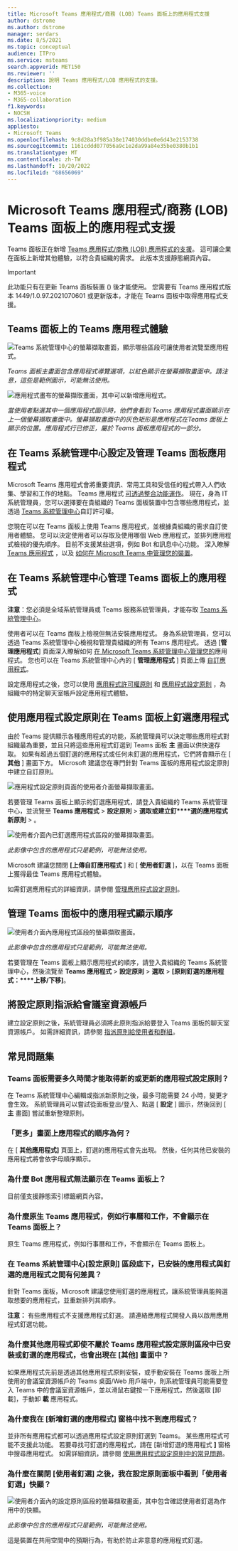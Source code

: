 ```yaml
---
title: Microsoft Teams 應用程式/商務 (LOB) Teams 面板上的應用程式支援
author: dstrome
ms.author: dstrome
manager: serdars
ms.date: 8/5/2021
ms.topic: conceptual
audience: ITPro
ms.service: msteams
search.appverid: MET150
ms.reviewer: ''
description: 說明 Teams 應用程式/LOB 應用程式的支援。
ms.collection:
- M365-voice
- M365-collaboration
f1.keywords:
- NOCSH
ms.localizationpriority: medium
appliesto:
- Microsoft Teams
ms.openlocfilehash: 9c8d28a3f985a38e174030ddbe0e6d43e2153738
ms.sourcegitcommit: 1161cddd077056a9c1e2da99a84e35be0380b1b1
ms.translationtype: MT
ms.contentlocale: zh-TW
ms.lasthandoff: 10/20/2022
ms.locfileid: "68656069"
---
```

# <a name="microsoft-teams-appsline-of-business-lob-app-support-on-teams-panels"></a>Microsoft Teams 應用程式/商務 (LOB) Teams 面板上的應用程式支援

Teams 面板正在新增 [Teams 應用程式/商務 (LOB) 應用程式的支援](/microsoftteams/platform/overview)。 這可讓企業在面板上新增其他體驗，以符合貴組織的需求。 此版本支援靜態網頁內容。

> [!IMPORTANT]
> 此功能只有在更新 Teams 面板裝置 () 後才能使用。 您需要有 Teams 應用程式版本 1449/1.0.97.2021070601 或更新版本，才能在 Teams 面板中取得應用程式支援。

## <a name="teams-app-experience-on-teams-panels"></a>Teams 面板上的 Teams 應用程式體驗

![Teams 系統管理中心的螢幕擷取畫面，顯示哪些區段可讓使用者流覽至應用程式。](media/tac1update.png)

*Teams 面板主畫面包含應用程式導覽選項，以紅色顯示在螢幕擷取畫面中。請注意，這些是範例圖示，可能無法使用。*

![應用程式畫布的螢幕擷取畫面，其中可以新增應用程式。](media/appscreen.png)

*當使用者點選其中一個應用程式圖示時，他們會看到 Teams 應用程式畫面顯示在上一個螢幕擷取畫面中。螢幕擷取畫面中的灰色矩形是應用程式在Teams 面板上顯示的位置。應用程式行已修正，屬於 Teams 面板應用程式的一部分。*

## <a name="set-up-and-manage-teams-panels-apps-in-teams-admin-center"></a>在 Teams 系統管理中心設定及管理 Teams 面板應用程式

Microsoft Teams 應用程式會將重要資訊、常用工具和受信任的程式帶入人們收集、學習和工作的地點。 Teams 應用程式 [可透過整合功能運作](/microsoftteams/platform/concepts/capabilities-overview)。 現在，身為 IT 系統管理員，您可以選擇要在貴組織的 Teams 面板裝置中包含哪些應用程式，並透過 [Teams 系統管理中心](https://admin.teams.microsoft.com/)自訂許可權。

您現在可以在 Teams 面板上使用 Teams 應用程式，並根據貴組織的需求自訂使用者體驗。 您可以決定使用者可以存取及使用哪個 Web 應用程式，並排列應用程式檢視的優先順序。 目前不支援某些選項，例如 Bot 和訊息中心功能。 深入瞭解 [Teams 應用程式](/microsoftteams/platform/overview) ，以及 [如何在 Microsoft Teams 中管理您的裝置](/microsoftteams/devices/device-management)。

## <a name="manage-apps-on-teams-panels-in-teams-admin-center"></a>在 Teams 系統管理中心管理 Teams 面板上的應用程式

**注意**：您必須是全域系統管理員或 Teams 服務系統管理員，才能存取 [Teams 系統管理中心](https://admin.teams.microsoft.com/)。

使用者可以在 Teams 面板上檢視但無法安裝應用程式。 身為系統管理員，您可以透過 Teams 系統管理中心檢視和管理貴組織的所有 Teams 應用程式。 透過 [**管理應用程式**] 頁面深入瞭解如何 [在 Microsoft Teams 系統管理中心管理您的](/microsoftteams/manage-apps)應用程式。 您也可以在 Teams 系統管理中心內的 [ **管理應用程式** ] 頁面上傳 [自訂應用程式](/microsoftteams/manage-apps#publish-a-custom-app-to-your-organizations-app-store)。

設定應用程式之後，您可以使用 [應用程式許可權原則](/microsoftteams/teams-app-permission-policies) 和 [應用程式設定原則](/microsoftteams/teams-app-setup-policies) ，為組織中的特定聊天室帳戶設定應用程式體驗。

## <a name="pin-apps-on-teams-panels-with-app-setup-policies"></a>使用應用程式設定原則在 Teams 面板上釘選應用程式

由於 Teams 提供顯示各種應用程式的功能，系統管理員可以決定哪些應用程式對組織最為重要，並且只將這些應用程式釘選到 Teams 面板 **主** 畫面以供快速存取。 如果有超過五個釘選的應用程式或任何未釘選的應用程式，它們將會顯示在 [ **其他** ] 畫面下方。 Microsoft 建議您在專門針對 Teams 面板的應用程式設定原則中建立自訂原則。

![應用程式設定原則頁面的使用者介面螢幕擷取畫面。](media/appsetup1.png)

若要管理 Teams 面板上顯示的釘選應用程式，請登入貴組織的 Teams 系統管理中心，並流覽至 **Teams 應用程式** \> **設定原則** \> **選取或建立釘****選的應用程式新原則** \> 。

![使用者介面內已釘選應用程式區段的螢幕擷取畫面。](media/appsetup2.png)

*此影像中包含的應用程式只是範例，可能無法使用。*

Microsoft 建議您關閉 **[上傳自訂應用程式** ] 和 [ **使用者釘選** ]，以在 Teams 面板上獲得最佳 Teams 應用程式體驗。

如需釘選應用程式的詳細資訊，請參閱 [管理應用程式設定原則](/microsoftteams/teams-app-setup-policies)。

## <a name="manage-apps-display-order-in-teams-panels"></a>管理 Teams 面板中的應用程式顯示順序

![使用者介面內應用程式區段的螢幕擷取畫面。](media/appsetup3.png)

*此影像中包含的應用程式只是範例，可能無法使用。*

若要管理在 Teams 面板上顯示應用程式的順序，請登入貴組織的 Teams 系統管理中心，然後流覽至 **Teams 應用程式** \> **設定原則** \> **選取** \> **[原則釘選的應用程式：****上移/下移]**。

## <a name="assigning-setup-policies-to-a-room-resource-account"></a>將設定原則指派給會議室資源帳戶

建立設定原則之後，系統管理員必須將此原則指派給要登入 Teams 面板的聊天室資源帳戶。 如需詳細資訊，請參閱 [指派原則給使用者和群組](/microsoftteams/assign-policies-users-and-groups)。

## <a name="faq"></a>常見問題集

### <a name="how-long-does-it-take-for-teams-panels-to-get-the-new-or-updated-app-setup-policies"></a>Teams 面板需要多久時間才能取得新的或更新的應用程式設定原則？

在 Teams 系統管理中心編輯或指派新原則之後，最多可能需要 24 小時，變更才會生效。 系統管理員可以嘗試從面板登出/登入、點選 [ **設定** ] 圖示，然後回到 [ **主** 畫面] 嘗試重新整理原則。

### <a name="what-is-the-ordering-of-the-apps-on-the-more-screen"></a>「更多」畫面上應用程式的順序為何？

在 [ **其他應用程式]** 頁面上，釘選的應用程式會先出現。 然後，任何其他已安裝的應用程式將會依字母順序顯示。

### <a name="why-are-bot-apps-not-showing-up-on-teams-panels"></a>為什麼 Bot 應用程式無法顯示在 Teams 面板上？

目前僅支援靜態索引標籤網頁內容。

### <a name="why-are-native-teams-apps-such-as-calendar-and-tasks-not-appearing-on-teams-panels"></a>為什麼原生 Teams 應用程式，例如行事曆和工作，不會顯示在 Teams 面板上？

原生 Teams 應用程式，例如行事曆和工作，不會顯示在 Teams 面板上。

### <a name="in-the-teams-admin-center-under-the-setup-policies-section-what-is-the-difference-between-installed-apps-and-pinned-apps"></a>在 Teams 系統管理中心[設定原則] 區段底下，已安裝的應用程式與釘選的應用程式之間有何差異？

針對 Teams 面板，Microsoft 建議您使用釘選的應用程式，讓系統管理員能夠選取想要的應用程式，並重新排列其順序。

**注意：** 有些應用程式不支援應用程式釘選。 請連絡應用程式開發人員以啟用應用程式釘選功能。

### <a name="why-are-other-apps-appearing-in-the-more-screen-even-though-they-are-not-part-of-the-installed-or-pinned-apps-in-the-teams-app-setup-policy-section"></a>為什麼其他應用程式即使不屬於 Teams 應用程式設定原則區段中已安裝或釘選的應用程式，也會出現在 [其他] 畫面中？

如果應用程式先前是透過其他應用程式原則安裝，或手動安裝在 Teams 面板上所使用的會議室資源帳戶的 Teams 桌面/Web 用戶端中，則系統管理員可能需要登入 Teams 中的會議室資源帳戶，並以滑鼠右鍵按一下應用程式，然後選取 [卸載]，手動卸 **載** 應用程式。

### <a name="why-cant-i-find-an-app-in-the-add-pinned-apps-pane"></a>為什麼我在 [新增釘選的應用程式] 窗格中找不到應用程式？

並非所有應用程式都可以透過應用程式設定原則釘選到 Teams。 某些應用程式可能不支援此功能。 若要尋找可釘選的應用程式，請在 [新增釘選的應用程式 **]** 窗格中搜尋應用程式。 如需詳細資訊，請參閱 [使用應用程式設定原則中的常見問題](/microsoftteams/teams-app-setup-policies#why-cant-i-find-an-app-in-the-add-pinned-apps-pane)。

### <a name="why-am-i-seeing-an-user-pinning-pop-up-in-the-setup-policies-panel-after-i-turn-off-user-pinning"></a>為什麼在關閉 [使用者釘選] 之後，我在設定原則面板中看到「使用者釘選」快顯？

![使用者介面內的設定原則區段的螢幕擷取畫面，其中包含確認使用者釘選為作用中的快顯。](media/appsetup4.png)

*此影像中包含的應用程式只是範例，可能無法使用。*

這是裝置在共用空間中的預期行為，有助於防止非意意的應用程式釘選。
